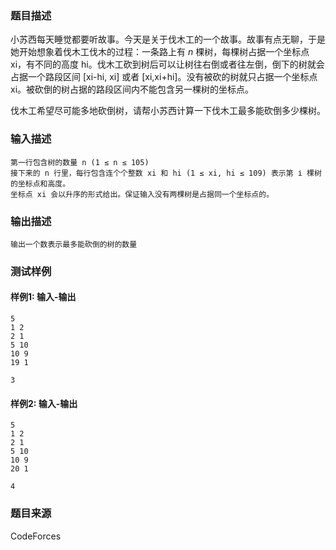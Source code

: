 ### 题目描述

小苏西每天睡觉都要听故事。今天是关于伐木工的一个故事。故事有点无聊，于是她开始想象着伐木工伐木的过程：一条路上有 *n* 棵树，每棵树占据一个坐标点 xi，有不同的高度 hi。伐木工砍到树后可以让树往右倒或者往左倒，倒下的树就会占据一个路段区间 [xi-hi, xi] 或者 [xi,xi+hi]。没有被砍的树就只占据一个坐标点 xi。被砍倒的树占据的路段区间内不能包含另一棵树的坐标点。

伐木工希望尽可能多地砍倒树，请帮小苏西计算一下伐木工最多能砍倒多少棵树。

### 输入描述

```
第一行包含树的数量 n (1 ≤ n ≤ 105)
接下来的 n 行里，每行包含连个个整数 xi 和 hi (1 ≤ xi, hi ≤ 109) 表示第 і 棵树的坐标点和高度。
坐标点 xi 会以升序的形式给出。保证输入没有两棵树是占据同一个坐标点的。
```

### 输出描述

```
输出一个数表示最多能砍倒的树的数量
```

### 测试样例

#### 样例1: 输入-输出

```
5
1 2
2 1
5 10
10 9
19 1
```

```
3
```

#### 样例2: 输入-输出

```
5
1 2
2 1
5 10
10 9
20 1
```

```
4
```

### 题目来源

CodeForces
